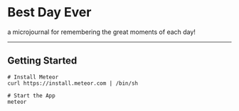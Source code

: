 # Best Day Ever

a microjournal for remembering the great moments of each day!

----

## Getting Started


```
# Install Meteor
curl https://install.meteor.com | /bin/sh

# Start the App
meteor
```
